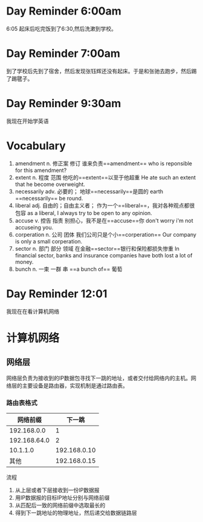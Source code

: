 # Day Reminder 6:00am

6:05 起床后吃完饭到了6:30,然后洗漱到学校。

# Day Reminder 7:00am

到了学校后先到了宿舍，然后发现张钰辉还没有起床。于是和张驰去跑步，然后踢了踢毽子。

# Day Reminder 9:30am

我现在开始学英语

# Vocabulary

1. amendment n. 修正案 修订
   谁来负责==amendment==
   who is reponsible for this  amendment?
2. extent n. 程度 范围
   他吃的==extent==以至于他超重
   He ate such an extent that he become overweight.
3. necessarily adv. 必要的；
   地球==necessarily==是圆的
   earth ==necessarily== be round.
4. liberal adj. 自由的；自由主义者；
   作为一个==liberal==，我对各种观点都很包容
   as a liberal, I always try to be open to any opinion.
5. accuse v. 控告 指责
   别担心，我不是在==accuse==你
   don't worry i'm not accuseing you.
6. corperation n. 公司 团体
   我们公司只是个小==corperation==
   Our company is only a small corperation.
7. sector n. 部门 部分 领域
   在金融==sector==银行和保险都损失惨重
   In financial sector, banks and insurance companies have both lost a lot of money.
8. bunch n. 一束 一群 串
   ==a bunch of== 葡萄

# Day Reminder 12:01 

我现在在看计算机网络

# 计算机网络

## 网络层

网络层负责为接收到的IP数据包寻找下一跳的地址，或者交付给网络内的主机。网络层的主要设备是路由器，实现机制是通过路由表。

### 路由表格式

| 网络前缀         | 下一跳          |
| ------------ | ------------ |
| 192.168.0.0  | 1            |
| 192.168.64.0 | 2            |
| 10.1.1.0     | 192.168.0.10 |
| 其他           | 192.168.0.15 |
流程

1. 从上层或者下层接收到一份IP数据报
2. 用IP数据报的目标IP地址分别与网络前缀
3. 从匹配后一致的网络前缀中选取最长的
4. 得到下一跳地址的物理地址，然后递交给数据链路层


